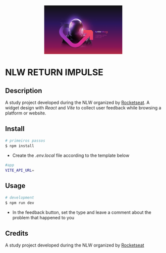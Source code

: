 <p align="center">
  <img src="./src/assets/wallpaper/wallpaper_1400x900.svg" width="50%"/>
</p>

# **NLW RETURN IMPULSE**

## **Description**

A study project developed during the NLW organized by [Rocketseat](https://www.rocketseat.com.br/). A widget design with _React_ and _Vite_ to collect user feedback while browsing a platform or website.

## **Install**

```bash
# primeiros passos
$ npm install
```

- Create the _.env.local_ file according to the template below

```bash
#app
VITE_API_URL=
```

## **Usage**

```bash
# development
$ npm run dev
```

- In the feedback button, set the type and leave a comment about the problem that happened to you

## **Credits**

A study project developed during the NLW organized by [Rocketseat](https://www.rocketseat.com.br/)
